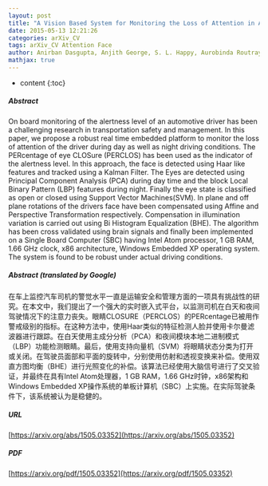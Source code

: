 ```yaml
---
layout: post
title: "A Vision Based System for Monitoring the Loss of Attention in Automotive Drivers"
date: 2015-05-13 12:21:26
categories: arXiv_CV
tags: arXiv_CV Attention Face
author: Anirban Dasgupta, Anjith George, S. L. Happy, Aurobinda Routray
mathjax: true
---
```


* content
{:toc}

##### Abstract
On board monitoring of the alertness level of an automotive driver has been a challenging research in transportation safety and management. In this paper, we propose a robust real time embedded platform to monitor the loss of attention of the driver during day as well as night driving conditions. The PERcentage of eye CLOSure (PERCLOS) has been used as the indicator of the alertness level. In this approach, the face is detected using Haar like features and tracked using a Kalman Filter. The Eyes are detected using Principal Component Analysis (PCA) during day time and the block Local Binary Pattern (LBP) features during night. Finally the eye state is classified as open or closed using Support Vector Machines(SVM). In plane and off plane rotations of the drivers face have been compensated using Affine and Perspective Transformation respectively. Compensation in illumination variation is carried out using Bi Histogram Equalization (BHE). The algorithm has been cross validated using brain signals and finally been implemented on a Single Board Computer (SBC) having Intel Atom processor, 1 GB RAM, 1.66 GHz clock, x86 architecture, Windows Embedded XP operating system. The system is found to be robust under actual driving conditions.

##### Abstract (translated by Google)
在车上监控汽车司机的警觉水平一直是运输安全和管理方面的一项具有挑战性的研究。在本文中，我们提出了一个强大的实时嵌入式平台，以监测司机在白天和夜间驾驶情况下的注意力丧失。眼睛CLOSURE（PERCLOS）的PERcentage已被用作警戒级别的指标。在这种方法中，使用Haar类似的特征检测人脸并使用卡尔曼滤波器进行跟踪。在白天使用主成分分析（PCA）和夜间模块本地二进制模式（LBP）功能检测眼睛。最后，使用支持向量机（SVM）将眼睛状态分类为打开或关闭。在驾驶员面部和平面的旋转中，分别使用仿射和透视变换来补偿。使用双直方图均衡（BHE）进行光照变化的补偿。该算法已经使用大脑信号进行了交叉验证，并最终在具有Intel Atom处理器，1 GB RAM，1.66 GHz时钟，x86架构和Windows Embedded XP操作系统的单板计算机（SBC）上实施。在实际驾驶条件下，该系统被认为是稳健的。

##### URL
[https://arxiv.org/abs/1505.03352](https://arxiv.org/abs/1505.03352)

##### PDF
[https://arxiv.org/pdf/1505.03352](https://arxiv.org/pdf/1505.03352)

